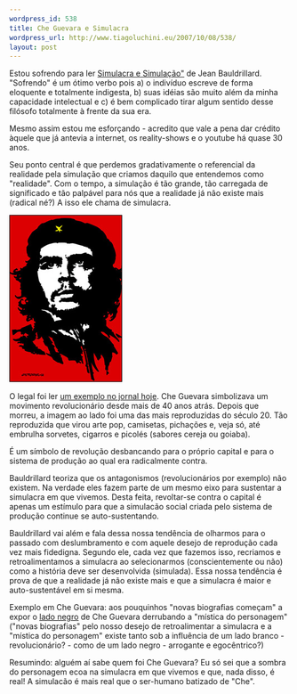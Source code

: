 ```yaml
--- 
wordpress_id: 538
title: Che Guevara e Simulacra
wordpress_url: http://www.tiagoluchini.eu/2007/10/08/538/
layout: post
---
```

Estou sofrendo para ler [Simulacra e Simulação"](http://www.amazon.com/Simulacra-Simulation-Body-Theory-Materialism/dp/0472065211/ref=pd_bbs_sr_1/103-3818994-3771003?ie=UTF8&amp;s=books&amp;qid=1191830622&amp;sr=8-1) de Jean Bauldrillard. "Sofrendo" é um ótimo verbo pois a) o indivíduo escreve de forma eloquente e totalmente indigesta, b) suas idéias são muito além da minha capacidade intelectual e c) é bem complicado tirar algum sentido desse filósofo totalmente à frente da sua era.

Mesmo assim estou me esforçando - acredito que vale a pena dar crédito àquele que já antevia a internet, os reality-shows e o youtube há quase 30 anos.

Seu ponto central é que perdemos gradativamente o referencial da realidade pela simulação que criamos daquilo que entendemos como "realidade". Com o tempo, a simulação é tão grande, tão carregada de significado e tão palpável para nós que a realidade já não existe mais (radical né?) A isso ele chama de simulacra.

![che](/wp-content/uploads/2007/10/cheguevara.jpg)

O legal foi ler [um exemplo no jornal hoje](http://josiasdesouza.folha.blog.uol.com.br/arch2007-10-07_2007-10-13.html#2007_10-08_01_05_45-10045644-0). Che Guevara simbolizava um movimento revolucionário desde mais de 40 anos atrás. Depois que morreu, a imagem ao lado foi uma das mais reproduzidas do século 20. Tão reproduzida que virou arte pop, camisetas, pichações e, veja só, até embrulha sorvetes, cigarros e picolés (sabores cereja ou goiaba).

É um símbolo de revolução desbancando para o próprio capital e para o sistema de produção ao qual era radicalmente contra.

Bauldrillard teoriza que os antagonismos (revolucionários por exemplo) não existem. Na verdade eles fazem parte de um mesmo eixo para sustentar a simulacra em que vivemos. Desta feita, revoltar-se contra o capital é apenas um estímulo para que a simulacão social criada pelo sistema de produção continue se auto-sustentando.

Bauldrillard vai além e fala dessa nossa tendência de olharmos para o passado com deslumbramento e com aquele desejo de reprodução cada vez mais fidedigna. Segundo ele, cada vez que fazemos isso, recriamos e retroalimentamos a simulacra ao selecionarmos (conscientemente ou não) como a história deve ser desenvolvida (simulada). Essa nossa tendência é prova de que a realidade já não existe mais e que a simulacra é maior e auto-sustentável em si mesma.

Exemplo em Che Guevara: aos pouquinhos "novas biografias começam" a expor o [lado negro](http://www.bbc.co.uk/portuguese/reporterbbc/story/2007/10/071005_che_despota_cg.shtml) de Che Guevara derrubando a "mística do personagem" ("novas biografias" pelo nosso desejo de retroalimentar a simulacra e a "mística do personagem" existe tanto sob a influência de um lado branco - revolucionário? - como de um lado negro - arrogante e egocêntrico?)

Resumindo: alguém aí sabe quem foi Che Guevara? Eu só sei que a sombra do personagem ecoa na simulacra em que vivemos e que, nada disso, é real! A simulacão é mais real que o ser-humano batizado de "Che".

